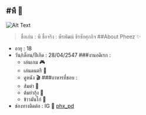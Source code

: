 #พี 🦁
---
![Alt Text](https://media.discordapp.net/attachments/1011254484229427301/1011256195396403220/296584495_480764453382632_7935728161928045272_n.jpg?width=1238&height=825)
> ชื่อเล่น : พี
> ชื่อจริง : พีรพัฒน์ ธีรชัยศุภกิจ
##About Pheez ✨
* อายุ : 18
* วัน/เดือน/ปีเกิด : 28/04/2547
###งานอดิเรก :
    * เล่นเกม 🎮
    * เล่นดนตรี 🥁
    * ดูหนัง 🎬
###อาหารที่ชอบ :
    * ส้มตำ 🍊
    * ต้มยำกุ้ง 🦐
    * ข้าวมันไก่ 🐔
* ช่องทางติดต่อ : IG 🥣 [phx_pd](https://instagram.com/phx_pd?igshid=YmMyMTA2M2Y=)
    
